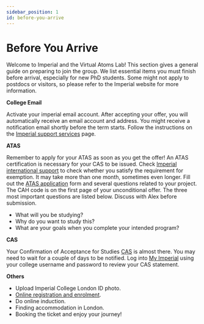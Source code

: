 ```yaml
---
sidebar_position: 1
id: before-you-arrive
---
```


# Before You Arrive

Welcome to Imperial and the Virtual Atoms Lab! This section gives a general guide on preparing to join the group. We list essential items you must finish before arrival, especially for new PhD students. Some might not apply to postdocs or visitors, so please refer to the Imperial website for more information.

**College Email**

Activate your imperial email account. After accepting your offer, you will automatically receive an email account and address. You might receive a notification email shortly before the term starts. Follow the instructions on the [Imperial support services](https://www.imperial.ac.uk/admin-services/ict/self-service/connect-communicate/email/) page.

**ATAS**

Remember to apply for your ATAS as soon as you get the offer! An ATAS certification is necessary for your CAS to be issued. Check [Imperial international support](https://www.imperial.ac.uk/students/international-students/visas-and-immigration/atas/) to check whether you satisfy the requirement for exemption. It may take more than one month, sometimes even longer. Fill out the [ATAS application](https://www.gov.uk/guidance/academic-technology-approval-scheme) form and several questions related to your project. The CAH code is on the first page of your unconditional offer. The three most important questions are listed below. Discuss with Alex before submission. 

- What will you be studying?
- Why do you want to study this?
- What are your goals when you complete your intended program?

**CAS**

Your Confirmation of Acceptance for Studies [CAS](https://www.imperial.ac.uk/students/international-students/visas-and-immigration/cas/) is almost there. You may need to wait for a couple of days to be notified. Log into [My Imperial](https://my.imperial.ac.uk) using your college username and password to review your CAS statement.

**Others**
- Upload Imperial College London ID photo.
- [Online registration and enrolment](https://www.imperial.ac.uk/students/new-students/postgraduates/before-you-arrive/registration/online-registration/).
- Do online induction.
- Finding accommodation in London.
- Booking the ticket and enjoy your journey!
